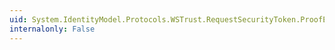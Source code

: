 ```yaml
---
uid: System.IdentityModel.Protocols.WSTrust.RequestSecurityToken.ProofEncryption
internalonly: False
---
```

